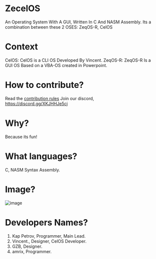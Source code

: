 # ZecelOS
An Operating System With A GUI, Written In C And NASM Assembly.
Its a combination between these 2 OSES:
ZeqOS-R,
CelOS

# Context
CelOS: CelOS is a CLI OS Developed By Vincent.
ZeqOS-R: ZeqOS-R Is a GUI OS Based on a VBA-OS created in Powerpoint.

# How to contribute?
Read the [contribution rules](doc/CONTRIBUTING.md)
Join our discord, https://discord.gg/XKJHHJe5cj

# Why?
Because its fun!

# What languages?
C, NASM Syntax Assembly.

# Image?
![image](https://github.com/KapPetrovTheGuy/ZecelOS/assets/123942802/18cb19fe-c2bd-4431-98ca-d71c2e3b9465)

# Developers Names?
1. Kap Petrov, Programmer, Main Lead.
2. Vincent., Designer, CelOS Developer.
3. GZB, Designer.
4. amrix, Programmer.
